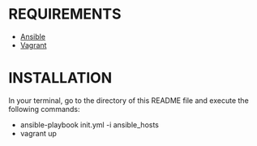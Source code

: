 REQUIREMENTS
============
- [Ansible](http://ansible.com)
- [Vagrant](https://vagrantup.com)

INSTALLATION
============
In your terminal, go to the directory of this README file and execute the following commands:
- ansible-playbook init.yml -i ansible_hosts
- vagrant up





